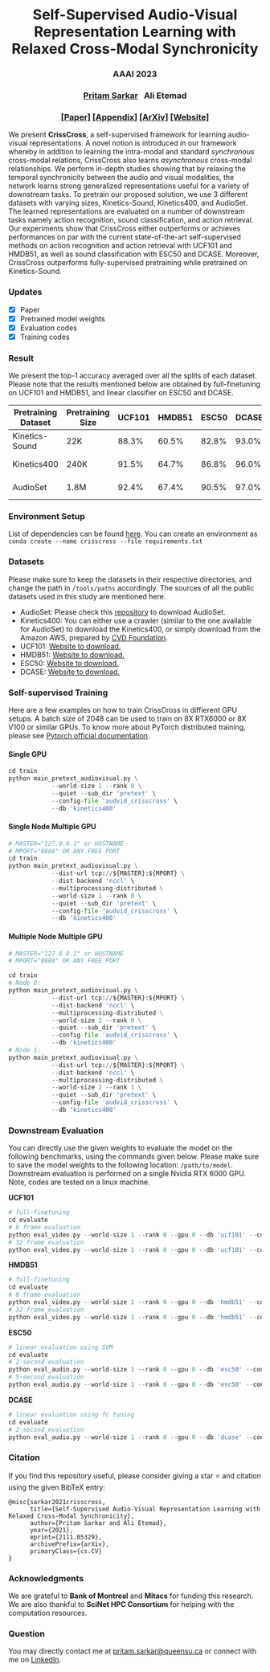 <!-- <p align="center">  -->
<!-- <img src="./docs/assets/images/crisscross_legend_white_bg.jpg" width=50% title="CrissCross" alt="CrissCross" />  -->
<!-- </p> -->

<h1 align="center"> 
Self-Supervised Audio-Visual Representation Learning with Relaxed Cross-Modal Synchronicity
</h1>

<h3 align="center">
AAAI 2023
</h3>
<h3 align="center">
<a href="https://www.pritamsarkar.com">Pritam Sarkar</a>
&nbsp;
Ali Etemad
</h3>
<h3 align="center"> 
<a href="https://doi.org/10.1609/aaai.v37i8.26162">[Paper]</a> <!-- change with aaai link -->
<a href="./docs/assets/files/crisscross_supp.pdf">[Appendix]</a>  
<a href="https://arxiv.org/pdf/2111.05329.pdf"> [ArXiv]</a>  
<!-- <a href="https://github.com/pritamqu/CrissCross/"> [Code]</a>  -->
<a href="https://pritamqu.github.io/CrissCross/"> [Website]</a>
</h3>

We present **CrissCross**, a self-supervised framework for learning audio-visual representations. A novel notion is introduced in our framework whereby in addition to learning the intra-modal and standard *synchronous* cross-modal relations, CrissCross also learns *asynchronous* cross-modal relationships. We perform in-depth studies showing that by relaxing the temporal synchronicity between the audio and visual modalities, the network learns strong generalized representations useful for a variety of downstream tasks. To pretrain our proposed solution, we use 3 different datasets with varying sizes, Kinetics-Sound, Kinetics400, and AudioSet. The learned representations are evaluated on a number of downstream tasks namely action recognition, sound classification, and action retrieval. Our experiments show that CrissCross either outperforms or achieves performances on par with the current state-of-the-art self-supervised methods on action recognition and action retrieval with UCF101 and HMDB51, as well as sound classification with ESC50 and DCASE. Moreover, CrissCross outperforms fully-supervised pretraining while pretrained on Kinetics-Sound. 


### Updates
- [x] Paper
- [x] Pretrained model weights <!-- [Pretrained model weights](https://github.com/pritamqu/CrissCross/releases/tag/model_weights) -->
- [x] Evaluation codes
- [x] Training codes

### Result
<!-- [![PWC](https://img.shields.io/endpoint.svg?url=https://paperswithcode.com/badge/self-supervised-audio-visual-representation/audio-classification-on-dcase)](https://paperswithcode.com/sota/audio-classification-on-dcase?p=self-supervised-audio-visual-representation)
[![PWC](https://img.shields.io/endpoint.svg?url=https://paperswithcode.com/badge/self-supervised-audio-visual-representation/self-supervised-audio-classification-on-esc)](https://paperswithcode.com/sota/self-supervised-audio-classification-on-esc?p=self-supervised-audio-visual-representation)
[![PWC](https://img.shields.io/endpoint.svg?url=https://paperswithcode.com/badge/self-supervised-audio-visual-representation/self-supervised-action-recognition-on-hmdb51)](https://paperswithcode.com/sota/self-supervised-action-recognition-on-hmdb51?p=self-supervised-audio-visual-representation)
[![PWC](https://img.shields.io/endpoint.svg?url=https://paperswithcode.com/badge/self-supervised-audio-visual-representation/self-supervised-action-recognition-on-ucf101)](https://paperswithcode.com/sota/self-supervised-action-recognition-on-ucf101?p=self-supervised-audio-visual-representation) -->

We present the top-1 accuracy averaged over all the splits of each dataset. Please note that the results mentioned below are obtained by full-finetuning on UCF101 and HMDB51, and linear classifier on ESC50 and DCASE. 

| Pretraining Dataset | Pretraining Size | UCF101 | HMDB51 | ESC50 | DCASE | Model |
| --------  |  --------  |-------------- | ---------- | ----- | -------| -------| 
| Kinetics-Sound | 22K | 88.3% | 60.5% | 82.8% | 93.0% | [visual](https://github.com/pritamqu/CrissCross/releases/download/model_weights/vid_crisscross_kinetics_sound.pth.tar.zip); [audio](https://github.com/pritamqu/CrissCross/releases/download/model_weights/aud_crisscross_kinetics_sound.pth.tar.zip)
| Kinetics400 | 240K | 91.5% | 64.7% | 86.8% | 96.0% | [visual](https://github.com/pritamqu/CrissCross/releases/download/model_weights/vid_crisscross_kinetics_400.pth.tar.zip); [audio](https://github.com/pritamqu/CrissCross/releases/download/model_weights/aud_crisscross_kinetics_400.pth.tar.zip)
| AudioSet | 1.8M | 92.4% | 67.4% | 90.5% | 97.0% | [visual](https://github.com/pritamqu/CrissCross/releases/download/model_weights/vid_crisscross_audioset.pth.tar.zip); [audio](https://github.com/pritamqu/CrissCross/releases/download/model_weights/aud_crisscross_audioset.pth.tar.zip)


### Environment Setup
List of dependencies can be found [here](./docs/assets/files/requirements.txt). You can create an environment as `conda create --name crisscross --file requirements.txt`

### Datasets
Please make sure to keep the datasets in their respective directories, and change the path in `/tools/paths` accordingly. The sources of all the public datasets used in this study are mentioned here.
- AudioSet: Please check this [repository](https://github.com/speedyseal/audiosetdl) to download AudioSet.
- Kinetics400: You can either use a crawler (similar to the one available for AudioSet) to download the Kinetics400, or simply download from the Amazon AWS, prepared by [CVD Foundation](https://github.com/cvdfoundation/kinetics-dataset).
- UCF101: [Website to download.](https://www.crcv.ucf.edu/data/UCF101.php)
- HMDB51: [Website to download.](https://serre-lab.clps.brown.edu/resource/hmdb-a-large-human-motion-database/)
- ESC50: [Website to download.](https://github.com/karolpiczak/ESC-50)
- DCASE: [Website to download.](https://dcase.community/challenge2013/download#audio-dataset)

### Self-supervised Training

Here are a few examples on how to train CrissCross in diffierent GPU setups. 
A batch size of 2048 can be used to train on 8X RTX6000 or 8X V100 or similar GPUs. 
To know more about PyTorch distributed training, please see [Pytorch official documentation](https://pytorch.org/tutorials/beginner/dist_overview.html).

#### Single GPU 

```python
cd train
python main_pretext_audiovisual.py \
            --world-size 1 --rank 0 \
            --quiet --sub_dir 'pretext' \
            --config-file 'audvid_crisscross' \
            --db 'kinetics400'
```

#### Single Node Multiple GPU

```python
# MASTER="127.0.0.1" or HOSTNAME
# MPORT="8888" OR ANY FREE PORT
cd train
python main_pretext_audiovisual.py \
            --dist-url tcp://${MASTER}:${MPORT} \
            --dist-backend 'nccl' \
            --multiprocessing-distributed \
            --world-size 1 --rank 0 \
            --quiet --sub_dir 'pretext' \
            --config-file 'audvid_crisscross' \
            --db 'kinetics400'
```

#### Multiple Node Multiple GPU 

```python
# MASTER="127.0.0.1" or HOSTNAME
# MPORT="8888" OR ANY FREE PORT

cd train
# Node 0:
python main_pretext_audiovisual.py \
            --dist-url tcp://${MASTER}:${MPORT} \
            --dist-backend 'nccl' \
            --multiprocessing-distributed \
            --world-size 2 --rank 0 \
            --quiet --sub_dir 'pretext' \
            --config-file 'audvid_crisscross' \
            --db 'kinetics400'
# Node 1:
python main_pretext_audiovisual.py \
            --dist-url tcp://${MASTER}:${MPORT} \
            --dist-backend 'nccl' \
            --multiprocessing-distributed \
            --world-size 2 --rank 1 \
            --quiet --sub_dir 'pretext' \
            --config-file 'audvid_crisscross' \
            --db 'kinetics400'
```

### Downstream Evaluation
You can directly use the given weights to evaluate the model on the following benchmarks, using the commands given below. Please make sure to save the model weights to the following location: `/path/to/model`. Downstream evaluation is performed on a single Nvidia RTX 6000 GPU. Note, codes are tested on a linux machine.

**UCF101**
```python
# full-finetuning
cd evaluate
# 8 frame evaluation
python eval_video.py --world-size 1 --rank 0 --gpu 0 --db 'ucf101' --config-file kinetics400/full_ft_8f_fold1 --pretext_model /path/to/model
# 32 frame evaluation
python eval_video.py --world-size 1 --rank 0 --gpu 0 --db 'ucf101' --config-file kinetics400/full_ft_32f_fold1 --pretext_model /path/to/model
```
**HMDB51**
```python
# full-finetuning
cd evaluate
# 8 frame evaluation
python eval_video.py --world-size 1 --rank 0 --gpu 0 --db 'hmdb51' --config-file kinetics400/full_ft_8f_fold1 --pretext_model /path/to/model
# 32 frame evaluation
python eval_video.py --world-size 1 --rank 0 --gpu 0 --db 'hmdb51' --config-file kinetics400/full_ft_32f_fold1 --pretext_model /path/to/model
```
**ESC50**
```python
# linear evaluation using SVM
cd evaluate
# 2-second evaluation
python eval_audio.py --world-size 1 --rank 0 --gpu 0 --db 'esc50' --config-file config_fold1_2s --pretext_model /path/to/model
# 5-second evaluation
python eval_audio.py --world-size 1 --rank 0 --gpu 0 --db 'esc50' --config-file config_fold1_5s --pretext_model /path/to/model
```
**DCASE**
```python
# linear evaluation using fc tuning
cd evaluate
# 2-second evaluation
python eval_audio.py --world-size 1 --rank 0 --gpu 0 --db 'dcase' --config-file config_2s --pretext_model /path/to/model
```

### Citation
If you find this repository useful, please consider giving a star :star: and citation using the given BibTeX entry:

```
@misc{sarkar2021crisscross,
      title={Self-Supervised Audio-Visual Representation Learning with Relaxed Cross-Modal Synchronicity}, 
      author={Pritam Sarkar and Ali Etemad},
      year={2021},
      eprint={2111.05329},
      archivePrefix={arXiv},
      primaryClass={cs.CV}
}
```

### Acknowledgments
We are grateful to **Bank of Montreal** and **Mitacs** for funding this research. We are also thankful to **SciNet HPC Consortium** for helping with the computation resources.

### Question
You may directly contact me at <pritam.sarkar@queensu.ca> or connect with me on [LinkedIn](https://www.linkedin.com/in/sarkarpritam/).
